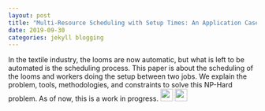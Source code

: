 ```yaml
---
layout: post
title: "Multi-Resource Scheduling with Setup Times: An Application Case to the Textile Industry"
date: 2019-09-30
categories: jekyll blogging
---
```


In the textile industry, the looms are now automatic, but
what is left to be automated is the scheduling process. This paper is
about the scheduling of the looms and workers doing the setup between
two jobs. We explain the problem, tools, methodologies, and constraints
to solve this NP-Hard problem. As of now, this is a work in progress.
[<img src="https://alexandremercieraubin.com/MyWork/icons/pdf.png" width="25"/>](https://alexandremercieraubin.com/MyWork/workshops/Multi_Resource_Scheduling_with_Setup_Times.pdf)
[<img src="https://alexandremercieraubin.com/MyWork/icons/link.png" width="25"/>](https://cp2019.a4cp.org/dp_proceedings.html)
